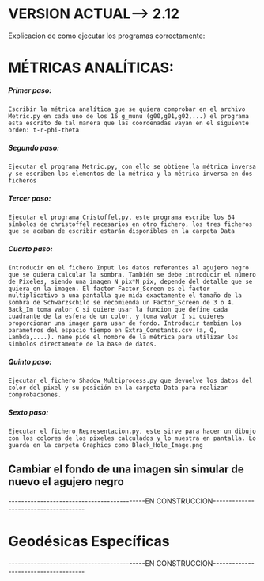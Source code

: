 # VERSION ACTUAL--> 2.12

Explicacion de como ejecutar los programas correctamente:

# MÉTRICAS ANALÍTICAS:

##### Primer paso: 
    Escribir la métrica analítica que se quiera comprobar en el archivo Metric.py en cada uno de los 16 g_munu (g00,g01,g02,...) el programa esta escrito de tal manera que las coordenadas vayan en el siguiente orden: t-r-phi-theta

##### Segundo paso: 
    Ejecutar el programa Metric.py, con ello se obtiene la métrica inversa y se escriben los elementos de la métrica y la métrica inversa en dos ficheros

##### Tercer paso: 
    Ejecutar el programa Cristoffel.py, este programa escribe los 64 símbolos de christoffel necesarios en otro fichero, los tres ficheros que se acaban de escribir estarán disponibles en la carpeta Data

##### Cuarto paso: 
    Introducir en el fichero Input los datos referentes al agujero negro que se quiera calcular la sombra. También se debe introducir el número de Pixeles, siendo una imagen N_pix*N_pix, depende del detalle que se quiera en la imagen. El factor Factor_Screen es el factor multiplicativo a una pantalla que mida exactamente el tamaño de la sombra de Schwarzschild se recomienda un Factor_Screen de 3 o 4. Back_Im toma valor C si quiere usar la funcion que define cada cuadrante de la esfera de un color, y toma valor I si quieres proporcionar una imagen para usar de fondo. Introducir tambien los parametros del espacio tiempo en Extra_Constants.csv (a, Q, Lambda,....). name pide el nombre de la métrica para utilizar los simbolos directamente de la base de datos.
             
##### Quinto paso: 
    Ejecutar el fichero Shadow_Multiprocess.py que devuelve los datos del color del pixel y su posición en la carpeta Data para realizar comprobaciones.

##### Sexto paso: 
    Ejecutar el fichero Representacion.py, este sirve para hacer un dibujo con los colores de los pixeles calculados y lo muestra en pantalla. Lo guarda en la carpeta Graphics como Black_Hole_Image.png


## Cambiar el fondo de una imagen sin simular de nuevo el agujero negro

-------------------------------------------EN CONSTRUCCION-------------------------------------


# Geodésicas Específicas

-------------------------------------------EN CONSTRUCCION-------------------------------------

